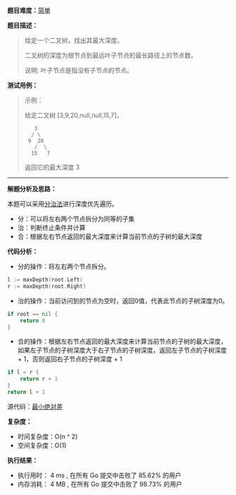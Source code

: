 **题目难度：**[简单](https://leetcode.cn/problems/maximum-depth-of-binary-tree/)

**题目描述：**

> 给定一个二叉树，找出其最大深度。
>
>二叉树的深度为根节点到最远叶子节点的最长路径上的节点数。
>
>说明: 叶子节点是指没有子节点的节点。


**测试用例：**

> 示例：
>
> 给定二叉树 [3,9,20,null,null,15,7]，
>  ```
>     3
>    / \
>   9  20
>     /  \
>    15   7
>  ```
> 返回它的最大深度 3


---
**解题分析及思路：**

本题可以采用[分治法](../method/dac.md)进行深度优先遍历。

- 分：可以将左右两个节点拆分为同等的子集
- 治：判断终止条件并计算
- 合：根据左右节点返回的最大深度来计算当前节点的子树的最大深度

**代码分析：**

- 分的操作：将左右两个节点拆分。

```go
l := maxDepth(root.Left)
r := maxDepth(root.Right)
```

- 治的操作：当前访问到的节点为空时，返回0值，代表此节点的子树深度为0。
```go
if root == nil {
	return 0
}
```

- 合的操作：根据左右节点返回的最大深度来计算当前节点的子树的最大深度，如果左子节点的子树深度大于右子节点的子树深度，返回左子节点的子树深度 + 1，否则返回右子节点的子树深度 + 1
```go
if l < r {
    return r + 1
}
return l + 1
```

源代码：[最小绝对差](https://github.com/lomtom/algorithm-go/blob/main/leetcode/example)

**复杂度：**

- 时间复杂度：O(n ^ 2)
- 空间复杂度：O(1)

**执行结果：**

- 执行用时： 4 ms , 在所有 Go 提交中击败了 85.62% 的用户
- 内存消耗： 4 MB , 在所有 Go 提交中击败了 98.73% 的用户